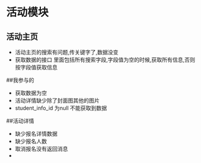 活动模块
=========
## 活动主页
 + 活动主页的搜索有问题,传关键字了,数据没变
 + 获取数据的接口 里面包括所有搜索字段,字段值为空的时候,获取所有信息,否则按字段值获取信息

##我参与的
+ 获取数据为空
+ 活动详情缺少除了封面图其他的图片
+ student_info_id 为null 不能获取到数据   

##活动详情
+ 缺少报名详情数据
+ 缺少报名人数
+ 取消报名没有返回消息
+ 
